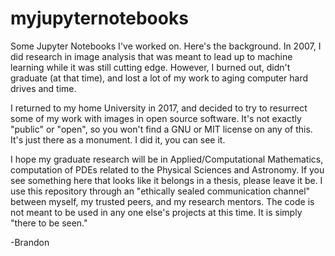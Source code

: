 # myjupyternotebooks
Some Jupyter Notebooks I've worked on. Here's the background. In 2007, I did research in image analysis that was meant to lead up to 
machine learning while it was still cutting edge. However, I burned out, didn't graduate (at that time), and lost a lot of my 
work to aging computer hard drives and time.

I returned to my home University in 2017, and decided to try to resurrect some of my work with images in open source software. It's not 
exactly "public" or "open", so you won't find a GNU or MIT license on any of this. It's just there as a monument. I did it, you can 
see it.

I hope my graduate research will be in Applied/Computational Mathematics, computation of PDEs related to the Physical Sciences and Astronomy. If 
you see something here that looks like it belongs in a thesis, please leave it be. I use this repository through an "ethically sealed
communication channel" between myself, my trusted peers, and my research mentors. The code is not meant to be used in any one else's
projects at this time. It is simply "there to be seen."

-Brandon
